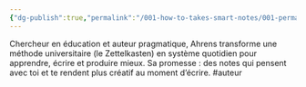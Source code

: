 ```yaml
---
{"dg-publish":true,"permalink":"/001-how-to-takes-smart-notes/001-permanentes/soenke-ahrens-l-artisan-du-zettelkasten-applique/","noteIcon":""}
---
```



Chercheur en éducation et auteur pragmatique, Ahrens transforme une méthode universitaire (le Zettelkasten) en système quotidien pour apprendre, écrire et produire mieux. Sa promesse : des notes qui pensent avec toi et te rendent plus créatif au moment d’écrire. #auteur